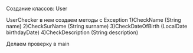 Создание классов:
User

UserChecker
в нем создаем методы с Exception
1)CheckName (String name)
2)CheckSurName (String surname)
3)CheckDateOfBirth (LocalDate birthdayDate)
4)CheckDescription (String description)

Делаем проверку в main